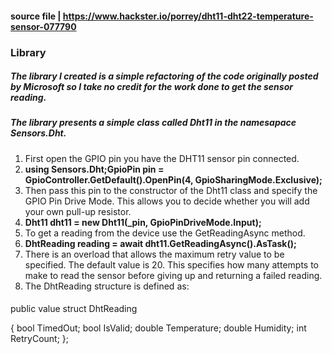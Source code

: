 #### source file | https://www.hackster.io/porrey/dht11-dht22-temperature-sensor-077790

### Library
##### The library I created is a simple refactoring of the code originally posted by Microsoft so I take no credit for the work done to get the sensor reading.

##### The library presents a simple class called Dht11 in the namesapace Sensors.Dht. 

1. First open the GPIO pin you have the DHT11 sensor pin connected.
1. **using Sensors.Dht;GpioPin pin = GpioController.GetDefault().OpenPin(4, GpioSharingMode.Exclusive);**
1. Then pass this pin to the constructor of the Dht11 class and specify the GPIO Pin Drive Mode. This allows you to decide whether you will add your own pull-up resistor.
1. **Dht11 dht11 = new Dht11(_pin, GpioPinDriveMode.Input);**
1. To get a reading from the device use the GetReadingAsync method.
1. **DhtReading reading = await dht11.GetReadingAsync().AsTask();**
1. There is an overload that allows the maximum retry value to be specified. The default value is 20. This specifies how many attempts to make to read the sensor before giving up and returning a failed reading.
1. The DhtReading structure is defined as:
####
public value struct DhtReading

{
  bool TimedOut;
  bool IsValid;
  double Temperature;
  double Humidity;
  int RetryCount;
};
